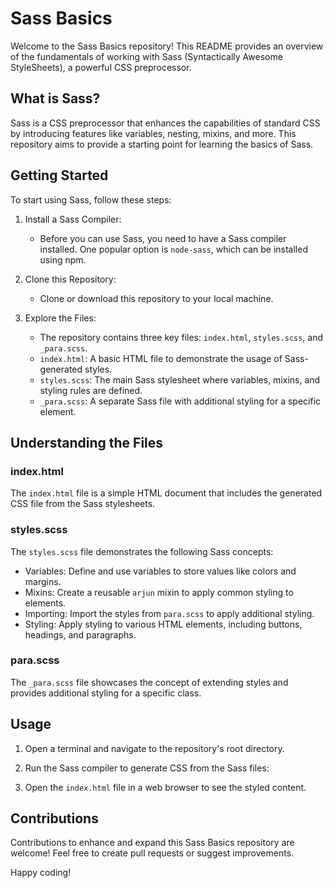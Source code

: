# Sass Basics

Welcome to the Sass Basics repository! This README provides an overview of the fundamentals of working with Sass (Syntactically Awesome StyleSheets), a powerful CSS preprocessor.

## What is Sass?

Sass is a CSS preprocessor that enhances the capabilities of standard CSS by introducing features like variables, nesting, mixins, and more. This repository aims to provide a starting point for learning the basics of Sass.

## Getting Started

To start using Sass, follow these steps:

1. Install a Sass Compiler:
   - Before you can use Sass, you need to have a Sass compiler installed. One popular option is `node-sass`, which can be installed using npm.

2. Clone this Repository:
   - Clone or download this repository to your local machine.

3. Explore the Files:
   - The repository contains three key files: `index.html`, `styles.scss`, and `_para.scss`.
   - `index.html`: A basic HTML file to demonstrate the usage of Sass-generated styles.
   - `styles.scss`: The main Sass stylesheet where variables, mixins, and styling rules are defined.
   - `_para.scss`: A separate Sass file with additional styling for a specific element.

## Understanding the Files

### index.html

The `index.html` file is a simple HTML document that includes the generated CSS file from the Sass stylesheets.

### styles.scss

The `styles.scss` file demonstrates the following Sass concepts:

- Variables: Define and use variables to store values like colors and margins.
- Mixins: Create a reusable `arjun` mixin to apply common styling to elements.
- Importing: Import the styles from `para.scss` to apply additional styling.
- Styling: Apply styling to various HTML elements, including buttons, headings, and paragraphs.

### para.scss

The `_para.scss` file showcases the concept of extending styles and provides additional styling for a specific class.

## Usage

1. Open a terminal and navigate to the repository's root directory.
2. Run the Sass compiler to generate CSS from the Sass files:

3. Open the `index.html` file in a web browser to see the styled content.

## Contributions

Contributions to enhance and expand this Sass Basics repository are welcome! Feel free to create pull requests or suggest improvements.

Happy coding!
